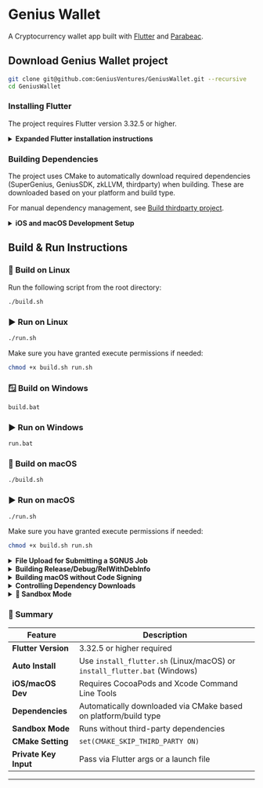 # Genius Wallet

A Cryptocurrency wallet app built with [Flutter](https://flutter.dev/) and [Parabeac](https://parabeac.com/).

## Download Genius Wallet project

```bash
git clone git@github.com:GeniusVentures/GeniusWallet.git --recursive 
cd GeniusWallet
```

### Installing Flutter

The project requires Flutter version 3.32.5 or higher.

<details>
<summary><strong>Expanded Flutter installation instructions</strong></summary>

We provide installation scripts that will automatically install Flutter in the `../thirdparty/flutter` directory if needed.

#### Automatic Installation (Recommended)

**Linux/macOS:**

```bash
source install_flutter.sh
```

**Windows:**

```cmd
install_flutter.bat
```

The scripts will:

* Check if Flutter is already installed and its version
* Install Flutter 3.32.5+ if needed via the thirdparty Git submodule
* Update PATH for the current session
* Provide instructions for permanent PATH configuration

#### Manual Installation

If you prefer manual installation or the scripts don't work:

```bash
pushd ..
git clone git@github.com:GeniusVentures/thirdparty.git
cd thirdparty
git checkout main
git pull
git submodule update --init --recursive -- flutter
# Add to PATH - Linux/macOS:
export PATH="${PWD}/flutter/bin:${PATH}"
# Add to PATH - Windows:
# set PATH=%CD%\flutter\bin;%PATH%
popd
```

After installation, add `thirdparty/flutter/bin` to your PATH permanently.

</details>

### Building Dependencies

The project uses CMake to automatically download required dependencies (SuperGenius, GeniusSDK, zkLLVM, thirdparty) when building. These are downloaded based on your platform and build type.

For manual dependency management, see [Build thirdparty project](../../../thirdparty/blob/master/README.md).

<details>
<summary><strong>iOS and macOS Development Setup</strong></summary>

## iOS and macOS Development Setup

For iOS and macOS development, you'll need to install CocoaPods:

**Recommended: Install via RVM (Ruby Version Manager)**

Using RVM allows you to manage multiple Ruby versions for different projects:

```bash
# Install RVM if you don't have it
\curl -sSL https://get.rvm.io | bash -s stable
source ~/.rvm/scripts/rvm

# Install Ruby 3.2.4 (or check your current version with: rvm list)
rvm install 3.2.4
rvm use 3.2.4 --default

# IMPORTANT: Install CocoaPods for this Ruby version
gem install cocoapods

# Verify CocoaPods is installed in the right place
which pod  # Should show: ~/.rvm/gems/ruby-3.2.4/bin/pod
pod --version
```

**Fixing OpenSSL Errors when Installing Ruby**

If you get `make[1]: *** [ext/openssl/all] Error 2` when installing Ruby:

```bash
# For Apple Silicon Macs (M1/M2/M3)
brew install openssl@3
rvm install 3.2.4 --with-openssl-dir=$(brew --prefix openssl@3)

# For Intel Macs
brew install openssl@1.1
rvm install 3.2.4 --with-openssl-dir=$(brew --prefix openssl@1.1)

# Alternative: Use rbenv instead of RVM
brew install rbenv ruby-build
rbenv install 3.2.4
rbenv global 3.2.4
```

**Common Issue: "pod: command not found" with RVM**

If you have RVM Ruby but `pod` isn't found:

```bash
# 1. Make sure you're using the right Ruby
rvm use 3.2.4
which ruby  # Should show: ~/.rvm/rubies/ruby-3.2.4/bin/ruby

# 2. Install CocoaPods for THIS Ruby version
gem install cocoapods

# 3. Rehash to update available commands
rvm gemset rehash

# 4. Verify installation
gem list cocoapods  # Should show cocoapods in the list
which pod           # Should show: ~/.rvm/gems/ruby-3.2.4/bin/pod
```

**Making Flutter use RVM's Ruby instead of System Ruby**

Flutter may default to macOS system Ruby. To fix this:

1. **Ensure RVM is loaded in your shell:**

   ```bash
   # Add to ~/.bashrc or ~/.zshrc if not already there:
   source ~/.rvm/scripts/rvm
   ```

2. **Check which Ruby Flutter is using:**

   ```bash
   # In your Flutter project directory
   which ruby        # Should show ~/.rvm/rubies/ruby-3.2.4/bin/ruby
   ruby --version    # Should show ruby 3.2.4
   which pod         # Should show ~/.rvm/gems/ruby-3.2.4/bin/pod
   ```

3. **If Flutter still uses system Ruby, create a wrapper script:**

   ```bash
   # Create a pod wrapper that ensures RVM Ruby is used
   sudo mkdir -p /usr/local/bin
   sudo tee /usr/local/bin/pod > /dev/null << 'EOF'
   #!/bin/bash
   source ~/.rvm/scripts/rvm
   rvm use 3.2.4
   exec ~/.rvm/gems/ruby-3.2.4/bin/pod "$@"
   EOF
   sudo chmod +x /usr/local/bin/pod
   ```

4. **Alternative: Set Ruby version for the project:**

   ```bash
   # In your Flutter project root
   echo "3.2.4" > .ruby-version

   # This tells RVM to automatically switch to 3.2.4 when entering the directory
   ```

5. **Verify the fix:**

   ```bash
   cd ios  # or macos
   pod --version     # Should work without Ruby warnings
   flutter clean
   flutter pub get
   cd ios && pod install  # Should use RVM's Ruby
   ```

**Troubleshooting Ruby Conflicts**

If you see errors like "You have already activated X, but your Gemfile requires Y":

```bash
# Clean up and reinstall
rvm use 3.2.4
gem uninstall cocoapods -a
gem install cocoapods
cd ios && rm -rf Pods Podfile.lock
pod install
```

**Note:** The macOS system Ruby is outdated and missing components. Always use RVM or rbenv for development.

You'll also need Xcode Command Line Tools:

```bash
xcode-select --install
```

**Setting up Xcode Developer Credentials**

If you see "Failed to load credentials" or "missing Xcode-Token" errors:

1. **Sign out and back in to Xcode:**

   ```
   Xcode → Preferences → Accounts
   - Select your Apple ID (dev@geniusventures.io)
   - Click the "-" button to remove it
   - Click "+" → Apple ID → Sign in again
   - Enter your Apple ID and password (or use 2FA if enabled)
   ```

2. **If that doesn't work, clear Xcode's credentials cache:**

   ```bash
   # Close Xcode first
   # Delete stored credentials
   security delete-generic-password -s "Xcode-Token"
   security delete-generic-password -s "Xcode-AlternateDSID"

   # Clear Xcode's derived data
   rm -rf ~/Library/Developer/Xcode/DerivedData

   # Restart Xcode and sign in again
   ```

3. **For CI/CD or command line builds:**

   ```bash
   # Sign in via command line
   xcrun altool --list-apps --username "dev@geniusventures.io" --password "@keychain:AC_PASSWORD"

   # Or store credentials
   xcrun altool --store-password-in-keychain-item "AC_PASSWORD" -u "dev@geniusventures.io" -p "your-app-specific-password"
   ```

4. **Download certificates manually:**

   * Go to Xcode → Preferences → Accounts
   * Select your team
   * Click "Download Manual Profiles"

**Note:** If using 2FA, you may need to generate an app-specific password at [https://appleid.apple.com](https://appleid.apple.com)

---

</details>

## Build & Run Instructions

### 🐧 Build on Linux

Run the following script from the root directory:

```bash
./build.sh
```

### ▶️ Run on Linux

```bash
./run.sh
```

Make sure you have granted execute permissions if needed:

```bash
chmod +x build.sh run.sh
```

### 🪟 Build on Windows

```cmd
build.bat
```

### ▶️ Run on Windows

```cmd
run.bat
```

### 🍎 Build on macOS

```bash
./build.sh
```

### ▶️ Run on macOS

```bash
./run.sh
```

Make sure you have granted execute permissions if needed:

```bash
chmod +x build.sh run.sh
```

<details>
<summary><strong>File Upload for Submitting a SGNUS Job</strong></summary>

### Linux

* Must have Zenity installed - `sudo apt install zenity`

</details>

<details>
<summary><strong>Building Release/Debug/RelWithDebInfo</strong></summary>

### <ostype> = linux, chrome, ios, android, macos, windows

#### Release

```
CMAKE_ARGUMENTS="-DCMAKE_BUILD_TYPE=Release" flutter build <ostype> --release
```

#### Debug (default)

```
flutter build <ostype>
```

* OR -

```
CMAKE_ARGUMENTS="-DCMAKE_BUILD_TYPE=Debug" flutter build <ostype> --debug
```

#### Release with Debug Info

```
CMAKE_ARGUMENTS="-DCMAKE_BUILD_TYPE=RelWithDebInfo -DSANITIZE_CODE=address" flutter -v build <ostype> --profile
```

</details>

<details>
<summary><strong>Building macOS without Code Signing</strong></summary>

For local development and testing without an Apple Developer account:

**Disable signing in Xcode project:**

1. Open `macos/Runner.xcodeproj` in Xcode
2. Select the Runner project → Runner target
3. Go to "Signing & Capabilities" tab
4. Uncheck "Automatically manage signing"
5. Set "Signing Certificate" to "Sign to Run Locally"

Then build normally:

```bash
flutter build macos
```

**Note:** Apps built with local signing:

* Can only run on your local machine
* Cannot be distributed to other users
* Cannot be notarized or uploaded to the App Store
* May trigger Gatekeeper warnings

</details>

<details>
<summary><strong>Controlling Dependency Downloads</strong></summary>

You can control how dependencies are downloaded:

```bash
# Skip all dependency downloads
CMAKE_ARGUMENTS="-DGENIUS_SKIP_DEPENDENCY_DOWNLOAD=ON" flutter build <ostype>

# Use a specific branch for dependencies
CMAKE_ARGUMENTS="-DGENIUS_DEPENDENCY_BRANCH=master" flutter build <ostype>
```

</details>

<details>
<summary><strong>🚀 Sandbox Mode</strong></summary>

The wallet supports **Sandbox Mode**, allowing it to run **without third-party dependencies**. This is useful for testing and development without requiring external services.

### 🛠️ Enabling Sandbox Mode

To enable **Sandbox Mode**, set `CMAKE_SKIP_THIRD_PARTY` to `ON` in the `CommonOverrideFlags.cmake` file:

```cmake
set(CMAKE_SKIP_THIRD_PARTY ON)
```

This ensures that third-party dependencies are skipped when building the wallet.

### 🔑 Passing a Wallet Private Key

You can provide a **wallet private key** during startup via **Flutter arguments** or a **launch file**.

#### 📌 Option 1: Using Flutter Arguments

```sh
flutter run -d windows --dart-define=WALLET_PK=yourprivatekey
```

#### 📌 Option 2: Using a Launch File

To set the private key in a **launch file**, add the following configuration:

```json
"args": [
    "--dart-define=WALLET_PK=yourprivatekey"
],
```

This approach allows you to predefine the wallet key for easier debugging and testing.

</details>

### 🎯 Summary

| Feature               | Description                                                               |
| --------------------- | ------------------------------------------------------------------------- |
| **Flutter Version**   | 3.32.5 or higher required                                                 |
| **Auto Install**      | Use `install_flutter.sh` (Linux/macOS) or `install_flutter.bat` (Windows) |
| **iOS/macOS Dev**     | Requires CocoaPods and Xcode Command Line Tools                           |
| **Dependencies**      | Automatically downloaded via CMake based on platform/build type           |
| **Sandbox Mode**      | Runs without third-party dependencies                                     |
| **CMake Setting**     | `set(CMAKE_SKIP_THIRD_PARTY ON)`                                          |
| **Private Key Input** | Pass via Flutter args or a launch file                                    |

---
